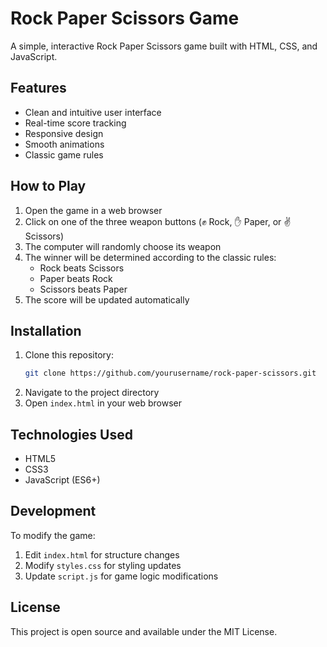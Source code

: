 # Rock Paper Scissors Game

A simple, interactive Rock Paper Scissors game built with HTML, CSS, and JavaScript.

## Features

- Clean and intuitive user interface
- Real-time score tracking
- Responsive design
- Smooth animations
- Classic game rules

## How to Play

1. Open the game in a web browser
2. Click on one of the three weapon buttons (✊ Rock, ✋ Paper, or ✌ Scissors)
3. The computer will randomly choose its weapon
4. The winner will be determined according to the classic rules:
   - Rock beats Scissors
   - Paper beats Rock
   - Scissors beats Paper
5. The score will be updated automatically

## Installation

1. Clone this repository:
   ```bash
   git clone https://github.com/yourusername/rock-paper-scissors.git
   ```
2. Navigate to the project directory
3. Open `index.html` in your web browser

## Technologies Used

- HTML5
- CSS3
- JavaScript (ES6+)

## Development

To modify the game:

1. Edit `index.html` for structure changes
2. Modify `styles.css` for styling updates
3. Update `script.js` for game logic modifications

## License

This project is open source and available under the MIT License.